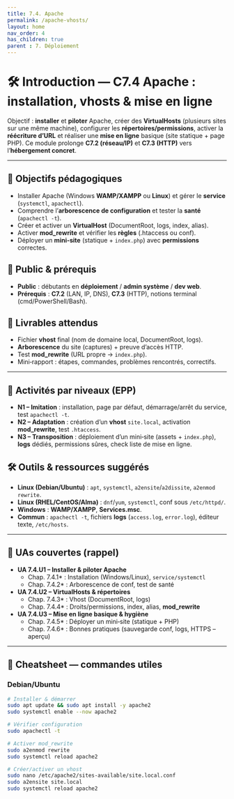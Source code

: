 ```yaml
---
title: 7.4. Apache
permalink: /apache-vhosts/
layout: home
nav_order: 4
has_children: true
parent : 7. Déploiement
---
```


# 🛠️ Introduction — C7.4 Apache : installation, vhosts & mise en ligne

Objectif : **installer** et **piloter** Apache, créer des **VirtualHosts** (plusieurs sites sur une même machine), configurer les **répertoires/permissions**, activer la **réécriture d’URL** et réaliser une **mise en ligne** basique (site statique + page PHP). Ce module prolonge **C7.2 (réseau/IP)** et **C7.3 (HTTP)** vers l’**hébergement concret**.

---

## 🎯 Objectifs pédagogiques
- Installer Apache (Windows **WAMP/XAMPP** ou **Linux**) et gérer le **service** (`systemctl`, `apachectl`).
- Comprendre l’**arborescence de configuration** et tester la **santé** (`apachectl -t`).
- Créer et activer un **VirtualHost** (DocumentRoot, logs, index, alias).
- Activer **mod_rewrite** et vérifier les **règles** (.htaccess ou conf).
- Déployer un **mini-site** (statique + `index.php`) avec **permissions** correctes.

## 👥 Public & prérequis
- **Public** : débutants en **déploiement** / **admin système** / **dev web**.  
- **Prérequis** : **C7.2** (LAN, IP, DNS), **C7.3** (HTTP), notions terminal (cmd/PowerShell/Bash).

## 🧪 Livrables attendus
- Fichier **vhost** final (nom de domaine local, DocumentRoot, logs).  
- **Arborescence** du site (captures) + preuve d’accès HTTP.  
- Test **mod_rewrite** (URL propre → `index.php`).  
- Mini‐rapport : étapes, commandes, problèmes rencontrés, correctifs.

---

## 🧩 Activités par niveaux (EPP)
- **N1 – Imitation** : installation, page par défaut, démarrage/arrêt du service, test `apachectl -t`.  
- **N2 – Adaptation** : création d’un **vhost** `site.local`, activation **mod_rewrite**, test `.htaccess`.  
- **N3 – Transposition** : déploiement d’un mini‐site (assets + `index.php`), **logs** dédiés, permissions sûres, check liste de mise en ligne.

## 🛠️ Outils & ressources suggérés
- **Linux (Debian/Ubuntu)** : `apt`, `systemctl`, `a2ensite`/`a2dissite`, `a2enmod rewrite`.  
- **Linux (RHEL/CentOS/Alma)** : `dnf`/`yum`, `systemctl`, conf sous `/etc/httpd/`.  
- **Windows** : **WAMP/XAMPP**, **Services.msc**.  
- **Commun** : `apachectl -t`, fichiers **logs** (`access.log`, `error.log`), éditeur texte, `/etc/hosts`.

---

## 🔗 UAs couvertes (rappel)
- **UA 7.4.U1 – Installer & piloter Apache**  
  * Chap. 7.4.1* : Installation (Windows/Linux), `service/systemctl`
  * Chap. 7.4.2* : Arborescence de conf, test de santé  
- **UA 7.4.U2 – VirtualHosts & répertoires**  
  * Chap. 7.4.3* : Vhost (DocumentRoot, logs)
  * Chap. 7.4.4* : Droits/permissions, index, alias, **mod_rewrite**  
- **UA 7.4.U3 – Mise en ligne basique & hygiène**  
  * Chap. 7.4.5* : Déployer un mini‐site (statique + PHP)
  * Chap. 7.4.6* : Bonnes pratiques (sauvegarde conf, logs, HTTPS – aperçu)

---

## 🔧 Cheatsheet — commandes utiles

### Debian/Ubuntu
```bash
# Installer & démarrer
sudo apt update && sudo apt install -y apache2
sudo systemctl enable --now apache2

# Vérifier configuration
sudo apachectl -t

# Activer mod_rewrite
sudo a2enmod rewrite
sudo systemctl reload apache2

# Créer/activer un vhost
sudo nano /etc/apache2/sites-available/site.local.conf
sudo a2ensite site.local
sudo systemctl reload apache2
